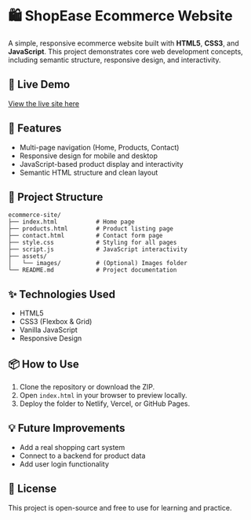 # 🛍️ ShopEase Ecommerce Website

A simple, responsive ecommerce website built with **HTML5**, **CSS3**, and **JavaScript**. This project demonstrates core web development concepts, including semantic structure, responsive design, and interactivity.

## 🚀 Live Demo

[View the live site here](https://your-deployment-link.com)  

## 🧩 Features

- Multi-page navigation (Home, Products, Contact)
- Responsive design for mobile and desktop
- JavaScript-based product display and interactivity
- Semantic HTML structure and clean layout

## 📁 Project Structure

```
ecommerce-site/
├── index.html           # Home page
├── products.html        # Product listing page
├── contact.html         # Contact form page
├── style.css            # Styling for all pages
├── script.js            # JavaScript interactivity
├── assets/
│   └── images/          # (Optional) Images folder
└── README.md            # Project documentation
```

## ✨ Technologies Used

- HTML5
- CSS3 (Flexbox & Grid)
- Vanilla JavaScript
- Responsive Design

## 📦 How to Use

1. Clone the repository or download the ZIP.
2. Open `index.html` in your browser to preview locally.
3. Deploy the folder to Netlify, Vercel, or GitHub Pages.

## 💡 Future Improvements

- Add a real shopping cart system
- Connect to a backend for product data
- Add user login functionality

## 📄 License

This project is open-source and free to use for learning and practice.
